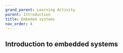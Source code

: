 ```yaml
---
grand_parent: Learning Activity
parent: Introduction
title: Embeded systems
nav_order: 4
---
```


 Introduction to embedded systems
--------------------------------------------------------------------------------

